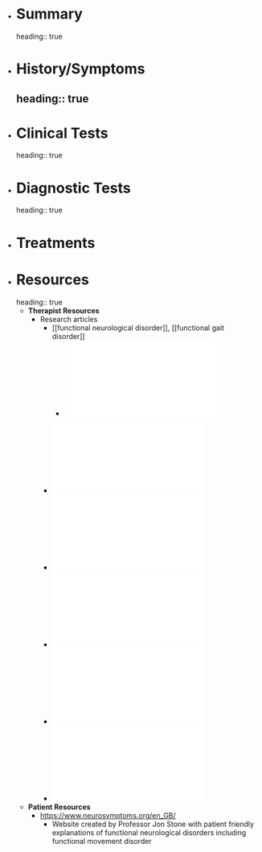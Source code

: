 - # Summary
  heading:: true
- # History/Symptoms
  heading:: true
	-
- # Clinical Tests
  heading:: true
- # Diagnostic Tests
  heading:: true
- # Treatments
- # Resources
  heading:: true
	- **Therapist Resources**
		- Research articles
			- [[functional neurological disorder]], [[functional gait disorder]]
				- ![FMD_Clinical Presentations_Hallett_2016.pdf](../assets/FMD_Clinical_Presentations_Hallett.2016-2017_1639700145345_0.pdf)
			- ![FND_Opinion Paper_Kompoliti_2017.pdf](../assets/FND_Opinion_Paper_Kompoliti.2017_1639700154921_0.pdf)
			- ![HowDoIExplainaFMD_StoneHoeritzauer.2019 (1).pdf](../assets/HowDoIExplainaFMD_StoneHoeritzauer.2019_(1)_1639700160570_0.pdf)
			- ![Outpatient PT for FMD_Maggio et al.2019 (1).pdf](../assets/Outpatient_PT_for_FMD_Maggio_et_al.2019_(1)_1639700166767_0.pdf)
			- ![Clinical Characteristics FMD_Yoshida.2020.pdf](../assets/Clinical_Characteristics_FMD_Yoshida.2020_1639700176966_0.pdf)
			- ![Managment of FND_Gilmour et al.2020.pdf](../assets/Managment_of_FND_Gilmour_et_al.2020_1639700184979_0.pdf)
	- **Patient Resources**
		- https://www.neurosymptoms.org/en_GB/
			- Website created by Professor Jon Stone with patient friendly explanations of functional neurological disorders including functional movement disorder